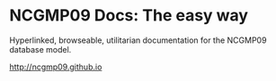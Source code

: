 # NCGMP09 Docs: The easy way

Hyperlinked, browseable, utilitarian documentation for the NCGMP09 database model.

http://ncgmp09.github.io
